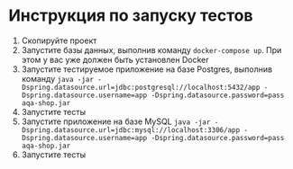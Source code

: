 # Инструкция по запуску тестов #

1. Скопируйте проект
2. Запустите базы данных, выполнив команду `docker-compose up`. При этом у вас уже должен быть установлен Docker
3. Запустите тестируемое приложение на базе Postgres, выполнив команду `java -jar -Dspring.datasource.url=jdbc:postgresql://localhost:5432/app -Dspring.datasource.username=app -Dspring.datasource.password=pass aqa-shop.jar`
4. Запустите тесты
5. Запустите приложение на базе MySQL `java -jar -Dspring.datasource.url=jdbc:mysql://localhost:3306/app -Dspring.datasource.username=app -Dspring.datasource.password=pass aqa-shop.jar`
6. Запустите тесты